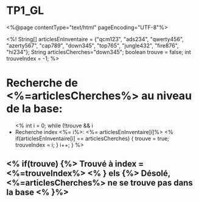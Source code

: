 # TP1_GL
<%@page	contentType="text/html"	pageEncoding="UTF-8"%>
<!DOCTYPE	html>
<html>
    <head>
        <meta http-equiv="Content-Type" content="text/html; charset=UTF-8">
        <title>JSP Page</title>
    </head>
    <body>
        <%! String[] articlesEnInventaire = {"qcm123", "ads234", "qwerty456", "azerty567", "cap789", "down345", "top765", "jungle432", "fire876", "hi234"};
                        String	articlesCherches="down345";
                        boolean	trouve = false;
                        int trouveIndex	= -1; %>
        <H1>Recherche de <%=articlesCherches%> au niveau de la base:</H1>
		<UL>
			<% int i = 0;
			    while (!trouve && i<articlesEnInventaire.length) {%>
				    <LI> Recherche index <%= i%>: <%= articlesEnInventaire[i]%>
				    <%	if(articlesEnInventaire[i] == articlesCherches)	{
					    trouve	=	true;
					    trouveIndex	=	i;
					}
					i++;
			    }	
			%>
		</UL>
	<H2>
	    <%	if(trouve) {%>
	    Trouvé à index = <%=trouveIndex%>
	    <%	} els {%>
	    Désolé, <%=articlesCherches%> ne se	trouve pas dans la base
	    <%	}%>
	</H2>
    </body>
</html>
